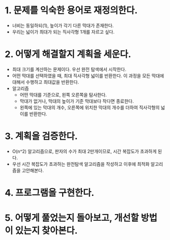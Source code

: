 # 1. 문제를 익숙한 용어로 재정의한다.

- 너비는 동일하되(1), 높이가 각기 다른 막대가 존재한다.
- 우리는 넓이가 최대가 되는 직사각형 1개를 자르고 싶다.

# 2. 어떻게 해결할지 계획을 세운다.

- 최대 크기를 계산하는 문제이다. 우선 완전 탐색에서 시작한다.
- 어떤 막대를 선택하였을 때, 최대 직사각형 넓이를 반환한다. 이 과정을 모든 막대에 대해서 수행하고 최대값을 반환한다.
- 알고리즘
  - 어떤 막대를 기준으로, 왼쪽 오른쪽을 탐사한다.
  - 막대가 없거나, 막대의 높이가 기준 막대보다 작다면 종료한다.
  - 왼쪽에 있는 막대의 개수, 오른쪽에 위치한 막대의 개수를 더하여 직사각형의 넓이를 반환한다.

# 3. 계획을 검증한다.

- O(n^2) 알고리즘으로, 판자의 수가 최대 2만개이므로, 시간 복잡도가 초과하게 된다.
- 우선 시간 복잡도가 초과하는 완전탐색 알고리즘을 작성하고 이후에 최적화 알고리즘을 고안해본다.

# 4. 프로그램을 구현한다.

# 5. 어떻게 풀었는지 돌아보고, 개선할 방법이 있는지 찾아본다.

